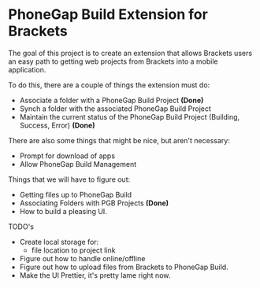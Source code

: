 # PhoneGap Build Extension for Brackets

The goal of this project is to create an extension that allows Brackets 
users an easy path to getting web projects from Brackets into a mobile 
application. 

To do this, there are a couple of things the extension must do:

* Associate a folder with a PhoneGap Build Project **(Done)**
* Synch a folder with the associated PhoneGap Build Project
* Maintain the current status of the PhoneGap Build Project (Building, Success, Error) **(Done)**

There are also some things that might be nice, but aren't necessary:

* Prompt for download of apps
* Allow PhoneGap Build Management

Things that we will have to figure out:

* Getting files up to PhoneGap Build
* Associating Folders with PGB Projects **(Done)**
* How to build a pleasing UI. 

TODO's

* Create local storage for:
    * file location to project link
* Figure out how to handle online/offline
* Figure out how to upload files from Brackets to PhoneGap Build.
* Make the UI Prettier, it's pretty lame right now.    